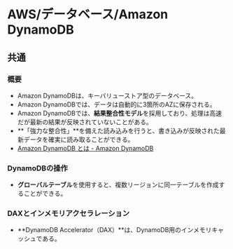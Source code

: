 # AWS/データベース/Amazon DynamoDB

## 共通

### 概要

- Amazon DynamoDBは、キーバリューストア型のデータベース。
- Amazon DynamoDBでは、データは自動的に3箇所のAZに保存される。
- Amazon DynamoDBでは、**結果整合性モデル**を採用しており、処理は高速だが最新の結果が反映されていないことがある。
- **「強力な整合性」**を備えた読み込みを行うと、書き込みが反映された最新データを確実に読み取ることができる。
- [Amazon DynamoDB とは - Amazon DynamoDB](https://docs.aws.amazon.com/ja_jp/amazondynamodb/latest/developerguide/Introduction.html)

### DynamoDBの操作

- **グローバルテーブル**を使用すると、複数リージョンに同一テーブルを作成することができる。

### DAXとインメモリアクセラレーション

- **DynamoDB Accelerator（DAX）**は、DynamoDB用のインメモリキャッシュである。
